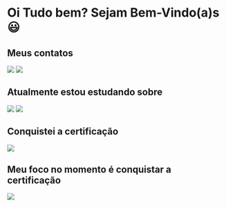 <div >
  <h1>Oi Tudo bem? Sejam Bem-Vindo(a)s</a> 😃️</h1>
  <div>
  <h2>Meus contatos</h2>
  <a href="https://www.linkedin.com/in/marcio-everton-927581161/" target="_blank"><img src="https://img.shields.io/badge/-LinkedIn-%230077B5?style=for-the-badge&logo=linkedin&logoColor=white" target="_blank"></a> 
  <a href="mailto:marciohxd@gmail.com"><img src="https://img.shields.io/badge/-Gmail-%23333?style=for-the-badge&logo=gmail&logoColor=white" target="_blank"></a>
  
  <h2>Atualmente estou estudando sobre</h2>
    <img src="https://img.shields.io/badge/Amazon_AWS-FF9900?style=for-the-badge&logo=amazonaws&logoColor=white">
    <img src="https://img.shields.io/badge/Linux-FCC624?style=for-the-badge&logo=linux&logoColor=black">
    
  <h2>Conquistei a certificação</h2>
    <img src="https://d1.awsstatic.com/certification/badges/AWS-Certified-Cloud-Practitioner_badge_150x150.17da917fbddc5383838d9f8209d2030c8d99f31e.png">
    
  <h2>Meu foco no momento é conquistar a certificação</h2>
    <img src="https://d1.awsstatic.com/certification/badges/AWS-Certified-Solutions-Architect-Associate_badge_150x150.e359ae4a6d4d82c3e31d4f9104c8d389b56a2423.png">
</div>



